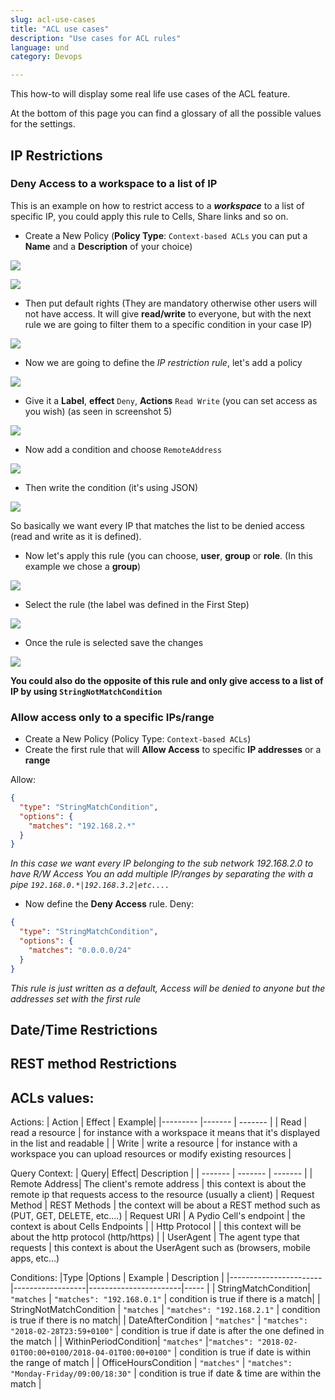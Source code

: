 ```yaml
---
slug: acl-use-cases
title: "ACL use cases"
description: "Use cases for ACL rules"
language: und
category: Devops

---
```

This how-to will display some real life use cases of the ACL feature.

At the bottom of this page you can find a glossary of all the possible values for the settings.

## IP Restrictions

### Deny Access to a workspace to a list of IP

This is an example on how to restrict access to a **_workspace_** to a list of specific IP,
you could apply this rule to Cells, Share links and so on.

- Create a New Policy (**Policy Type**: `Context-based ACLs` you can put a **Name** and a **Description** of your choice)

![](../images//cells/acls_example/1.png)

![](../images//cells/acls_example/2.png)

- Then put default rights (They are mandatory otherwise other users will not have access. It will give **read/write** to everyone, but with the next rule we are going to filter them to a specific condition in your case IP)

![](../images//cells/acls_example/3.png)

- Now we are going to define the _IP restriction rule_, let's add a policy

![](../images//cells/acls_example/4.png)

- Give it a **Label**, **effect** `Deny`, **Actions** `Read Write` (you can set access as you wish) (as seen in screenshot 5)

![](../images//cells/acls_example/5.png)

- Now add a condition and choose `RemoteAddress` 

![](../images//cells/acls_example/6.png)

- Then write the condition (it's using JSON)


![](../images//cells/acls_example/7.png)

So basically we want every IP that matches the list to be denied access (read and write as it is defined).

- Now let's apply this rule (you can choose, **user**, **group** or **role**. (In this example we chose a **group**)

![](../images//cells/acls_example/8.png)

- Select the rule (the label was defined in the First Step)

![](../images//cells/acls_example/9.png)

- Once the rule is selected save the changes

![](../images//cells/acls_example/10.png)


**You could also do the opposite of this rule and only give access to a list of IP by using `StringNotMatchCondition`**



### Allow access only to a specific IPs/range

- Create a New Policy (Policy Type: `Context-based ACLs`)
- Create the first rule that will **Allow Access** to specific **IP addresses** or a **range**

Allow:

```json
{
  "type": "StringMatchCondition",
  "options": {
    "matches": "192.168.2.*"
  }
}
```

_In this case we want every IP belonging to the sub network 192.168.2.0 to have R/W Access_
_You an add multiple IP/ranges by separating the with a pipe `192.168.0.*|192.168.3.2|etc....`_

- Now define the **Deny Access** rule.
Deny:

```json
{
  "type": "StringMatchCondition",
  "options": {
    "matches": "0.0.0.0/24"
  }
}
```

_This rule is just written as a default, Access will be denied to anyone but the addresses set with the first rule_

## Date/Time Restrictions

<!--TODO-->


## REST method Restrictions

<!--TODO-->

## ACLs values:

Actions:
| Action | Effect | Example|
|--------- |------- | ------- |
| Read | read a resource | for instance with a workspace it means that it's displayed in the list and readable |
| Write | write a resource | for instance with a workspace you can upload resources or modify existing resources |

Query Context:
| Query| Effect| Description |
| ------- | ------- | ------- |
| Remote Address| The client's remote address | this context is about the remote ip that requests access to the resource (usually a client)
| Request Method | REST Methods | the context will be about a REST method such as (PUT, GET, DELETE, etc....)
| Request URI | A Pydio Cell's endpoint | the context is about Cells Endpoints |
| Http Protocol | | this context will be about the http protocol (http/https) |
| UserAgent | The agent type that requests | this context is about the UserAgent such as (browsers, mobile apps, etc...)



Conditions:
|Type   |Options   | Example  |  Description |
|-----------------------|------------------|-----------------------|----- |
| StringMatchCondition| `"matches`  | `"matches": "192.168.0.1"` | condition is true if there is a match|
| StringNotMatchCondition  | `"matches`  | `"matches": "192.168.2.1"`  | condition is true if there is no match|
| DateAfterCondition  | `"matches"` | `"matches": "2018-02-28T23:59+0100"` | condition is true if date is after the one defined in the match |
| WithinPeriodCondition| `"matches"` |`"matches": "2018-02-01T00:00+0100/2018-04-01T00:00+0100"` | condition is true if date is within the range of match |
| OfficeHoursCondition | `"matches"` | `"matches": "Monday-Friday/09:00/18:30"` | condition is true if date & time are within the match |

